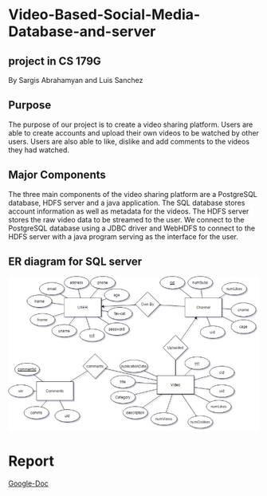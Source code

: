 # Video-Based-Social-Media-Database-and-server
## project in CS 179G
By Sargis Abrahamyan and Luis Sanchez

## Purpose
The purpose of our project is to create a video sharing platform. Users are able to create accounts and upload their own videos to be watched by other users. Users are also able to like, dislike and add comments to the videos they had watched.  

## Major Components 
The three main components of the video sharing platform are a PostgreSQL database, HDFS server and a java application. The SQL database stores account information as well as metadata for the videos. The HDFS server stores the raw video data to be streamed to the user. We connect to the PostgreSQL database using a JDBC driver and WebHDFS to connect to the HDFS server with a java program serving as the interface for the user. 

## ER diagram for SQL server
![Screenshot](ER-Diagram.jpg)

# Report
[Google-Doc](https://docs.google.com/document/d/1VihnR3Bs-0UJbPdg1NhPtD6-eLWh91nGb-5ttNXZNhE/edit?usp=sharing)
